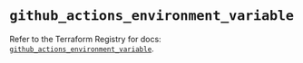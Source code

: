 # `github_actions_environment_variable`

Refer to the Terraform Registry for docs: [`github_actions_environment_variable`](https://registry.terraform.io/providers/integrations/github/6.5.0/docs/resources/actions_environment_variable).
